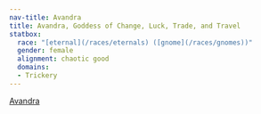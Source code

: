 ```yaml
---
nav-title: Avandra
title: Avandra, Goddess of Change, Luck, Trade, and Travel
statbox:
  race: "[eternal](/races/eternals) ([gnome](/races/gnomes))"
  gender: female
  alignment: chaotic good
  domains:
  - Trickery
---
```


[Avandra](https://en.wikipedia.org/wiki/Avandra)
